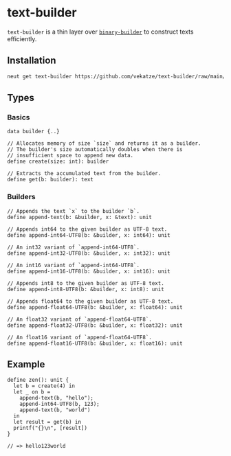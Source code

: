 # text-builder

`text-builder` is a thin layer over [`binary-builder`](https://github.com/vekatze/binary-builder) to construct texts efficiently.

## Installation

```sh
neut get text-builder https://github.com/vekatze/text-builder/raw/main/archive/0-1-7.tar.zst
```

## Types

### Basics

```neut
data builder {..}

// Allocates memory of size `size` and returns it as a builder.
// The builder's size automatically doubles when there is
// insufficient space to append new data.
define create(size: int): builder

// Extracts the accumulated text from the builder.
define get(b: builder): text
```

### Builders

```neut
// Appends the text `x` to the builder `b`.
define append-text(b: &builder, x: &text): unit

// Appends int64 to the given builder as UTF-8 text.
define append-int64-UTF8(b: &builder, x: int64): unit

// An int32 variant of `append-int64-UTF8`.
define append-int32-UTF8(b: &builder, x: int32): unit

// An int16 variant of `append-int64-UTF8`.
define append-int16-UTF8(b: &builder, x: int16): unit

// Appends int8 to the given builder as UTF-8 text.
define append-int8-UTF8(b: &builder, x: int8): unit

// Appends float64 to the given builder as UTF-8 text.
define append-float64-UTF8(b: &builder, x: float64): unit

// An float32 variant of `append-float64-UTF8`.
define append-float32-UTF8(b: &builder, x: float32): unit

// An float16 variant of `append-float64-UTF8`.
define append-float16-UTF8(b: &builder, x: float16): unit
```

## Example

```neut
define zen(): unit {
  let b = create(4) in
  let _ on b =
    append-text(b, "hello");
    append-int64-UTF8(b, 123);
    append-text(b, "world")
  in
  let result = get(b) in
  printf("{}\n", [result])
}

// => hello123world
```
